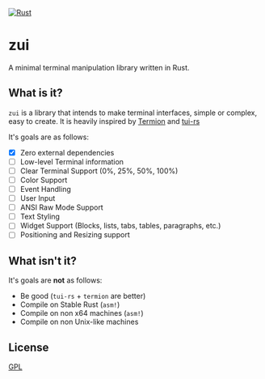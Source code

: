 [![Rust](https://github.com/dumrich/zui/actions/workflows/rust.yml/badge.svg)](https://github.com/dumrich/zui/actions/workflows/rust.yml)
# zui
A minimal terminal manipulation library written in Rust.

## What is it?
`zui` is a library that intends to make terminal interfaces, simple or complex, easy to create. It is heavily inspired by [Termion](https://github.com/redox-os/termion) and [tui-rs](https://github.com/fdehau/tui-rs)

It's goals are as follows:

- [x] Zero external dependencies
- [ ] Low-level Terminal information
- [ ] Clear Terminal Support (0%, 25%, 50%, 100%)
- [ ] Color Support
- [ ] Event Handling
- [ ] User Input
- [ ] ANSI Raw Mode Support
- [ ] Text Styling
- [ ] Widget Support (Blocks, lists, tabs, tables, paragraphs, etc.)
- [ ] Positioning and Resizing support

## What isn't it?

It's goals are **not** as follows:

- Be good (`tui-rs` + `termion` are better)
- Compile on Stable Rust (`asm!`)
- Compile on non x64 machines (`asm!`)
- Compile on non Unix-like machines

## License
[GPL](https://github.com/dumrich/zui/blob/master/LICENSE.md)
